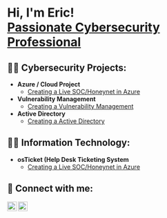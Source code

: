 <h1>Hi, I'm Eric! <br/> <a href="https://www.linkedin.com/in/eric-quang/"> Passionate Cybersecurity Professional</a>

<h2>👨‍💻 Cybersecurity Projects:</h2>

- <b>Azure / Cloud Project</b>
  - [Creating a Live SOC/Honeynet in Azure](https://github.com/EricJr69/Azure-SOC-Honeynet)
- <b>Vulnerability Management</b>
  - [Creating a Vulnerability Management](https://github.com/EricJr69/Vulnerability-Management)
- <b>Active Directory</b>
  - [Creating a Active Directory](https://github.com/EricJr69/Azure-SOC-Honeynet)

<h2>👨‍💻 Information Technology:</h2>

- <b>osTicket (Help Desk Ticketing System</b>
  - [Creating a Live SOC/Honeynet in Azure](https://github.com/EricJr69/Azure-SOC-Honeynet)
 
  

<h2> 🤳 Connect with me:</h2>

[<img align="left" alt="JoshMadakor | YouTube" width="22px" src="https://cdn.jsdelivr.net/npm/simple-icons@v3/icons/youtube.svg" />][youtube]
[<img align="left" alt="JoshMadakor | LinkedIn" width="22px" src="https://cdn.jsdelivr.net/npm/simple-icons@v3/icons/linkedin.svg" />][linkedin]


[youtube]: https://www.youtube.com/c/ericjr001
[linkedin]: https://linkedin.com/in/eric-quang
